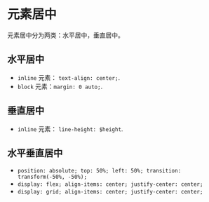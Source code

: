 # 元素居中

元素居中分为两类：水平居中，垂直居中。

## 水平居中

- `inline` 元素： `text-align: center;`.
- `block` 元素：`margin: 0 auto;`.

## 垂直居中

- `inline` 元素： `line-height: $height`.

## 水平垂直居中

- `position: absolute; top: 50%; left: 50%; transition: transform(-50%, -50%);`
- `display: flex; align-items: center; justify-center: center;`
- `display: grid; align-items: center; justify-center: center;`
